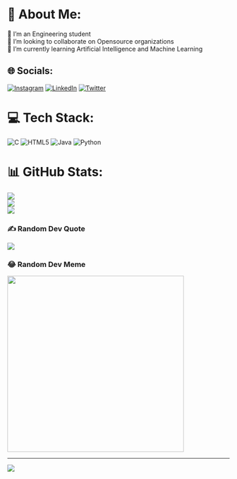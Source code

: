 # 💫 About Me:
🔭 I’m an Engineering student<br>👯 I’m looking to collaborate on Opensource organizations<br>🌱 I’m currently learning Artificial Intelligence and Machine Learning


## 🌐 Socials:
[![Instagram](https://img.shields.io/badge/Instagram-%23E4405F.svg?logo=Instagram&logoColor=white)](https://instagram.com/prhariharan2005) [![LinkedIn](https://img.shields.io/badge/LinkedIn-%230077B5.svg?logo=linkedin&logoColor=white)](https://linkedin.com/in/hari-haran-1956b1292) [![Twitter](https://img.shields.io/badge/Twitter-%231DA1F2.svg?logo=Twitter&logoColor=white)](https://twitter.com/prhariharan2005) 

# 💻 Tech Stack:
![C](https://img.shields.io/badge/c-%2300599C.svg?style=for-the-badge&logo=c&logoColor=white) ![HTML5](https://img.shields.io/badge/html5-%23E34F26.svg?style=for-the-badge&logo=html5&logoColor=white) ![Java](https://img.shields.io/badge/java-%23ED8B00.svg?style=for-the-badge&logo=openjdk&logoColor=white) ![Python](https://img.shields.io/badge/python-3670A0?style=for-the-badge&logo=python&logoColor=ffdd54)
# 📊 GitHub Stats:
![](https://github-readme-stats.vercel.app/api?username=PR-Hariharan&theme=dark&hide_border=false&include_all_commits=false&count_private=false)<br/>
![](https://github-readme-streak-stats.herokuapp.com/?user=PR-Hariharan&theme=dark&hide_border=false)<br/>
![](https://github-readme-stats.vercel.app/api/top-langs/?username=PR-Hariharan&theme=dark&hide_border=false&include_all_commits=false&count_private=false&layout=compact)

### ✍️ Random Dev Quote
![](https://quotes-github-readme.vercel.app/api?type=horizontal&theme=radical)

### 😂 Random Dev Meme
<img src='https://randommeme-five.vercel.app/' style="height: 400px;"/>

---
[![](https://visitcount.itsvg.in/api?id=PR-Hariharan&icon=0&color=1)](https://visitcount.itsvg.in)

<!-- Proudly created with GPRM ( https://gprm.itsvg.in ) -->
